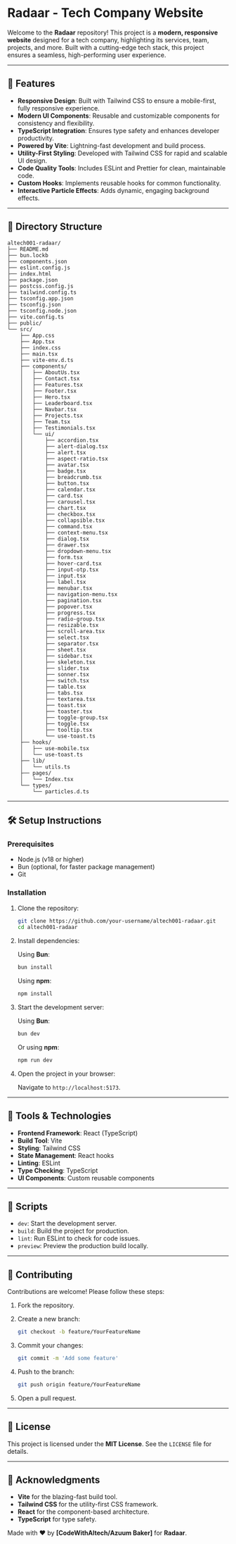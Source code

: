 # **Radaar - Tech Company Website**

Welcome to the **Radaar** repository! This project is a **modern, responsive website** designed for a tech company, highlighting its services, team, projects, and more. Built with a cutting-edge tech stack, this project ensures a seamless, high-performing user experience.

---

## 🚀 **Features**

- **Responsive Design**: Built with Tailwind CSS to ensure a mobile-first, fully responsive experience.  
- **Modern UI Components**: Reusable and customizable components for consistency and flexibility.  
- **TypeScript Integration**: Ensures type safety and enhances developer productivity.  
- **Powered by Vite**: Lightning-fast development and build process.  
- **Utility-First Styling**: Developed with Tailwind CSS for rapid and scalable UI design.  
- **Code Quality Tools**: Includes ESLint and Prettier for clean, maintainable code.  
- **Custom Hooks**: Implements reusable hooks for common functionality.  
- **Interactive Particle Effects**: Adds dynamic, engaging background effects.  

---

## 📂 **Directory Structure**

```
altech001-radaar/
├── README.md
├── bun.lockb
├── components.json
├── eslint.config.js
├── index.html
├── package.json
├── postcss.config.js
├── tailwind.config.ts
├── tsconfig.app.json
├── tsconfig.json
├── tsconfig.node.json
├── vite.config.ts
├── public/
└── src/
    ├── App.css
    ├── App.tsx
    ├── index.css
    ├── main.tsx
    ├── vite-env.d.ts
    ├── components/
    │   ├── AboutUs.tsx
    │   ├── Contact.tsx
    │   ├── Features.tsx
    │   ├── Footer.tsx
    │   ├── Hero.tsx
    │   ├── Leaderboard.tsx
    │   ├── Navbar.tsx
    │   ├── Projects.tsx
    │   ├── Team.tsx
    │   ├── Testimonials.tsx
    │   └── ui/
    │       ├── accordion.tsx
    │       ├── alert-dialog.tsx
    │       ├── alert.tsx
    │       ├── aspect-ratio.tsx
    │       ├── avatar.tsx
    │       ├── badge.tsx
    │       ├── breadcrumb.tsx
    │       ├── button.tsx
    │       ├── calendar.tsx
    │       ├── card.tsx
    │       ├── carousel.tsx
    │       ├── chart.tsx
    │       ├── checkbox.tsx
    │       ├── collapsible.tsx
    │       ├── command.tsx
    │       ├── context-menu.tsx
    │       ├── dialog.tsx
    │       ├── drawer.tsx
    │       ├── dropdown-menu.tsx
    │       ├── form.tsx
    │       ├── hover-card.tsx
    │       ├── input-otp.tsx
    │       ├── input.tsx
    │       ├── label.tsx
    │       ├── menubar.tsx
    │       ├── navigation-menu.tsx
    │       ├── pagination.tsx
    │       ├── popover.tsx
    │       ├── progress.tsx
    │       ├── radio-group.tsx
    │       ├── resizable.tsx
    │       ├── scroll-area.tsx
    │       ├── select.tsx
    │       ├── separator.tsx
    │       ├── sheet.tsx
    │       ├── sidebar.tsx
    │       ├── skeleton.tsx
    │       ├── slider.tsx
    │       ├── sonner.tsx
    │       ├── switch.tsx
    │       ├── table.tsx
    │       ├── tabs.tsx
    │       ├── textarea.tsx
    │       ├── toast.tsx
    │       ├── toaster.tsx
    │       ├── toggle-group.tsx
    │       ├── toggle.tsx
    │       ├── tooltip.tsx
    │       └── use-toast.ts
    ├── hooks/
    │   ├── use-mobile.tsx
    │   └── use-toast.ts
    ├── lib/
    │   └── utils.ts
    ├── pages/
    │   └── Index.tsx
    └── types/
        └── particles.d.ts
```

---

## 🛠️ **Setup Instructions**

### **Prerequisites**

- Node.js (v18 or higher)  
- Bun (optional, for faster package management)  
- Git

### **Installation**

1. Clone the repository:

   ```bash
   git clone https://github.com/your-username/altech001-radaar.git
   cd altech001-radaar
   ```

2. Install dependencies:

   Using **Bun**:

   ```bash
   bun install
   ```

   Using **npm**:

   ```bash
   npm install
   ```

3. Start the development server:

   Using **Bun**:

   ```bash
   bun dev
   ```

   Or using **npm**:

   ```bash
   npm run dev
   ```

4. Open the project in your browser:

   Navigate to `http://localhost:5173`.

---

## 🧰 **Tools & Technologies**

- **Frontend Framework**: React (TypeScript)  
- **Build Tool**: Vite  
- **Styling**: Tailwind CSS  
- **State Management**: React hooks  
- **Linting**: ESLint  
- **Type Checking**: TypeScript  
- **UI Components**: Custom reusable components  

---

## 📜 **Scripts**

- `dev`: Start the development server.  
- `build`: Build the project for production.  
- `lint`: Run ESLint to check for code issues.  
- `preview`: Preview the production build locally.  

---

## 🤝 **Contributing**

Contributions are welcome! Please follow these steps:

1. Fork the repository.
2. Create a new branch:

   ```bash
   git checkout -b feature/YourFeatureName
   ```

3. Commit your changes:

   ```bash
   git commit -m 'Add some feature'
   ```

4. Push to the branch:

   ```bash
   git push origin feature/YourFeatureName
   ```

5. Open a pull request.

---

## 📄 **License**

This project is licensed under the **MIT License**. See the `LICENSE` file for details.

---

## 🙏 **Acknowledgments**

- **Vite** for the blazing-fast build tool.  
- **Tailwind CSS** for the utility-first CSS framework.  
- **React** for the component-based architecture.  
- **TypeScript** for type safety.  

Made with ❤️ by **[CodeWithAltech/Azuum Baker]** for **Radaar**.
